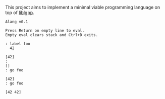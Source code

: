 This project aims to implement a minimal viable programming language on top of [liblgpp](https://github.com/codr7/liblgpp).

```
Alang v0.1

Press Return on empty line to eval.
Empty eval clears stack and Ctrl+D exits.

: label foo
  42
  
[42]
: 
[]
: go foo
  
[42]
: go foo
  
[42 42]
```
